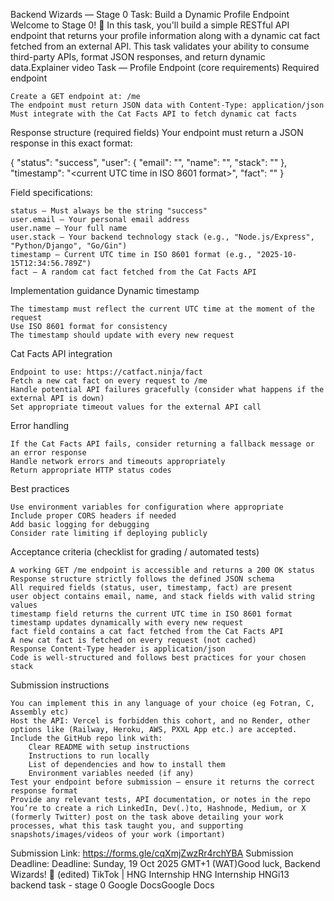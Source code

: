 Backend Wizards — Stage 0 Task: Build a Dynamic Profile Endpoint
Welcome to Stage 0! :dart:
In this task, you'll build a simple RESTful API endpoint that returns your profile information along with a dynamic cat fact fetched from an external API. This task validates your ability to consume third-party APIs, format JSON responses, and return dynamic data.Explainer video Task — Profile Endpoint (core requirements)
Required endpoint

    Create a GET endpoint at: /me
    The endpoint must return JSON data with Content-Type: application/json
    Must integrate with the Cat Facts API to fetch dynamic cat facts

Response structure (required fields)
Your endpoint must return a JSON response in this exact format:

{
  "status": "success",
  "user": {
    "email": "<your email>",
    "name": "<your full name>",
    "stack": "<your backend stack>"
  },
  "timestamp": "<current UTC time in ISO 8601 format>",
  "fact": "<random cat fact from Cat Facts API>"
}

Field specifications:

    status — Must always be the string "success"
    user.email — Your personal email address
    user.name — Your full name
    user.stack — Your backend technology stack (e.g., "Node.js/Express", "Python/Django", "Go/Gin")
    timestamp — Current UTC time in ISO 8601 format (e.g., "2025-10-15T12:34:56.789Z")
    fact — A random cat fact fetched from the Cat Facts API

Implementation guidance
Dynamic timestamp

    The timestamp must reflect the current UTC time at the moment of the request
    Use ISO 8601 format for consistency
    The timestamp should update with every new request

Cat Facts API integration

    Endpoint to use: https://catfact.ninja/fact
    Fetch a new cat fact on every request to /me
    Handle potential API failures gracefully (consider what happens if the external API is down)
    Set appropriate timeout values for the external API call

Error handling

    If the Cat Facts API fails, consider returning a fallback message or an error response
    Handle network errors and timeouts appropriately
    Return appropriate HTTP status codes

Best practices

    Use environment variables for configuration where appropriate
    Include proper CORS headers if needed
    Add basic logging for debugging
    Consider rate limiting if deploying publicly

Acceptance criteria (checklist for grading / automated tests)

    A working GET /me endpoint is accessible and returns a 200 OK status
    Response structure strictly follows the defined JSON schema
    All required fields (status, user, timestamp, fact) are present
    user object contains email, name, and stack fields with valid string values
    timestamp field returns the current UTC time in ISO 8601 format
    timestamp updates dynamically with every new request
    fact field contains a cat fact fetched from the Cat Facts API
    A new cat fact is fetched on every request (not cached)
    Response Content-Type header is application/json
    Code is well-structured and follows best practices for your chosen stack

Submission instructions

    You can implement this in any language of your choice (eg Fotran, C, Assembly etc)
    Host the API: Vercel is forbidden this cohort, and no Render, other options like (Railway, Heroku, AWS, PXXL App etc.) are accepted.
    Include the GitHub repo link with:
        Clear README with setup instructions
        Instructions to run locally
        List of dependencies and how to install them
        Environment variables needed (if any)
    Test your endpoint before submission — ensure it returns the correct response format
    Provide any relevant tests, API documentation, or notes in the repo
    You’re to create a rich LinkedIn, Dev(.)to, Hashnode, Medium, or X (formerly Twitter) post on the task above detailing your work processes, what this task taught you, and supporting snapshots/images/videos of your work (important)

Submission Link: https://forms.gle/cqXmjZwzRr4rchYBA
Submission Deadline: Deadline: Sunday, 19 Oct 2025 GMT+1 (WAT)Good luck, Backend Wizards! :rocket: (edited) 
TikTok | HNG Internship
HNG Internship
HNGi13 backend task - stage 0
Google DocsGoogle Docs